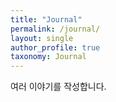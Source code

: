 ```yaml
---
title: "Journal"
permalink: /journal/
layout: single
author_profile: true
taxonomy: Journal
---
```


여러 이야기를 작성합니다.
